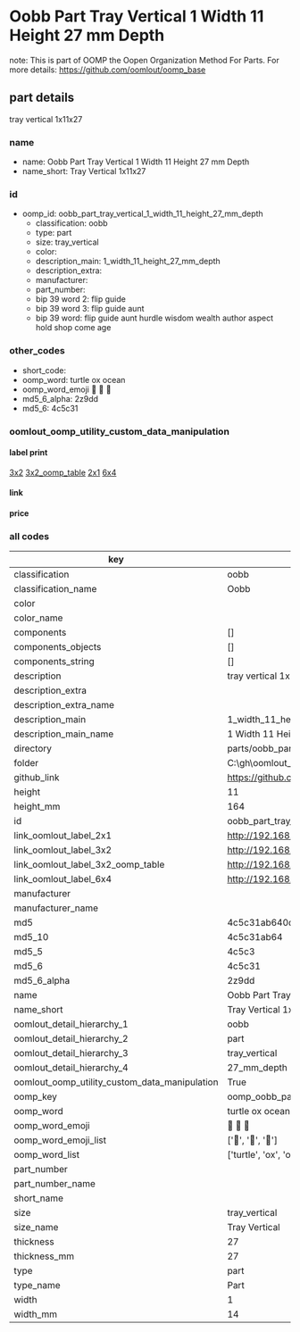 # Oobb Part Tray Vertical 1 Width 11 Height 27 mm Depth  

note: This is part of OOMP the Oopen Organization Method For Parts. For more details: https://github.com/oomlout/oomp_base

##  part details
  



tray vertical 1x11x27



### name
* name: Oobb Part Tray Vertical 1 Width 11 Height 27 mm Depth
* name_short: Tray Vertical 1x11x27 
### id
* oomp_id: oobb_part_tray_vertical_1_width_11_height_27_mm_depth
  * classification: oobb
  * type: part
  * size: tray_vertical
  * color: 
  * description_main: 1_width_11_height_27_mm_depth
  * description_extra: 
  * manufacturer: 
  * part_number: 
  * bip 39 word 2: flip guide
  * bip 39 word 3: flip guide aunt
  * bip 39 word: flip guide aunt hurdle wisdom wealth author aspect hold shop come age

### other_codes
* short_code: 
* oomp_word: turtle ox ocean
* oomp_word_emoji :turtle: :ox: :ocean:
* md5_6_alpha: 2z9dd
* md5_6: 4c5c31






### oomlout_oomp_utility_custom_data_manipulation
#### label print
[3x2](http://192.168.1.245:1112/?label=oomp%202z9dd)
[3x2_oomp_table](http://192.168.1.108:1112/?label=oomp%202z9dd)
[2x1](http://192.168.1.242:1112/?label=oomp%202z9dd)
[6x4](http://192.168.1.55:1112/?label=oomp%202z9dd)    

#### link

                              

#### price







### all codes 
| key | value |  
| --- | --- |  
| classification | oobb |  
| classification_name | Oobb |  
| color |  |  
| color_name |  |  
| components | [] |  
| components_objects | [] |  
| components_string | [] |  
| description | tray vertical 1x11x27 |  
| description_extra |  |  
| description_extra_name |  |  
| description_main | 1_width_11_height_27_mm_depth |  
| description_main_name | 1 Width 11 Height 27 mm Depth |  
| directory | parts/oobb_part_tray_vertical_1_width_11_height_27_mm_depth |  
| folder | C:\gh\oomlout_oobb_version_4_generated_parts\parts\oobb_part_tray_vertical_1_width_11_height_27_mm_depth |  
| github_link | https://github.com/oomlout/oomlout_oomp_part_src/tree/main/parts/oobb_part_tray_vertical_1_width_11_height_27_mm_depth |  
| height | 11 |  
| height_mm | 164 |  
| id | oobb_part_tray_vertical_1_width_11_height_27_mm_depth |  
| link_oomlout_label_2x1 | http://192.168.1.242:1112/?label=oomp%202z9dd |  
| link_oomlout_label_3x2 | http://192.168.1.245:1112/?label=oomp%202z9dd |  
| link_oomlout_label_3x2_oomp_table | http://192.168.1.108:1112/?label=oomp%202z9dd |  
| link_oomlout_label_6x4 | http://192.168.1.55:1112/?label=oomp%202z9dd |  
| manufacturer |  |  
| manufacturer_name |  |  
| md5 | 4c5c31ab640d61efe0fe26f81e99e2c8 |  
| md5_10 | 4c5c31ab64 |  
| md5_5 | 4c5c3 |  
| md5_6 | 4c5c31 |  
| md5_6_alpha | 2z9dd |  
| name | Oobb Part Tray Vertical 1 Width 11 Height 27 mm Depth |  
| name_short | Tray Vertical 1x11x27  |  
| oomlout_detail_hierarchy_1 | oobb |  
| oomlout_detail_hierarchy_2 | part |  
| oomlout_detail_hierarchy_3 | tray_vertical |  
| oomlout_detail_hierarchy_4 | 27_mm_depth |  
| oomlout_oomp_utility_custom_data_manipulation | True |  
| oomp_key | oomp_oobb_part_tray_vertical_1_width_11_height_27_mm_depth |  
| oomp_word | turtle ox ocean |  
| oomp_word_emoji | :turtle: :ox: :ocean: |  
| oomp_word_emoji_list | [':turtle:', ':ox:', ':ocean:'] |  
| oomp_word_list | ['turtle', 'ox', 'ocean'] |  
| part_number |  |  
| part_number_name |  |  
| short_name |  |  
| size | tray_vertical |  
| size_name | Tray Vertical |  
| thickness | 27 |  
| thickness_mm | 27 |  
| type | part |  
| type_name | Part |  
| width | 1 |  
| width_mm | 14 |  
